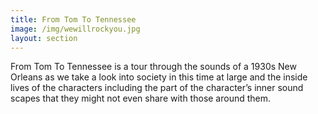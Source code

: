 ```yaml
---
title: From Tom To Tennessee 
image: /img/wewillrockyou.jpg
layout: section
---
```


From Tom To Tennessee is a tour through the sounds of a 1930s New Orleans as we take a look into society in this time at large and the inside lives of the characters including the part of the character’s inner sound scapes that they might not even share with those around them.